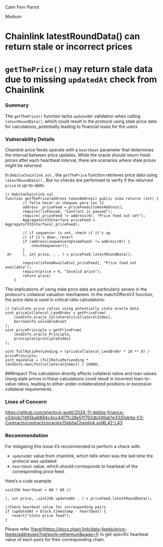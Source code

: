 Calm Fern Parrot

Medium

# Chainlink latestRoundData() can return stale or incorrect prices

# `getThePrice()` may return stale data due to missing `updatedAt` check from Chainlink

### Summary
The `getThePrice()` function lacks `updatedAt` validation when calling `latestRoundData()`, which could result in the protocol using stale price data for calculations, potentially leading to financial loses for the users

### Vulnerability Details
Chainlink price feeds operate with a `heartbeat` parameter that determines the interval between price updates. While the oracle should return fresh prices after each heartbeat interval, there are scenarios where stale prices might be returned.

In `DebitaChainlink.sol` , the `getThePrice` function retrieves price data using  `latestRoundData()` , But no checks are performed to verify if the returned `price` is up-to-date.

```solidity
// DebitaChainlink.sol
function getThePrice(address tokenAddress) public view returns (int) {
        // falta hacer un chequeo para las l2
        address _priceFeed = priceFeeds[tokenAddress];
        require(!isPaused, "Contract is paused");
        require(_priceFeed != address(0), "Price feed not set");
        AggregatorV3Interface priceFeed = AggregatorV3Interface(_priceFeed);

        // if sequencer is set, check if it's up
        // if it's down, revert
        if (address(sequencerUptimeFeed) != address(0)) {
            checkSequencer();
        }
 @>     (, int price, , , ) = priceFeed.latestRoundData();

        require(isFeedAvailable[_priceFeed], "Price feed not available");
        require(price > 0, "Invalid price");
        return price;
    }
```

The implications of using stale price data are particularly severe in the protocol's collateral valuation mechanism. In the matchOffersV3 function, the price data is used in critical ratio calculations:

```solidity
// Calculate price ratios using potentially stale oracle data
uint priceCollateral_LendOrder = getPriceFrom(
    lendInfo.oracle_Collaterals[collateralIndex],
    borrowInfo.valuableAsset
);
uint pricePrinciple = getPriceFrom(
    lendInfo.oracle_Principle,
    principles[principleIndex]
);

uint fullRatioPerLending = (priceCollateral_LendOrder * 10 ** 8) / pricePrinciple;
uint maxValue = (fullRatioPerLending * lendInfo.maxLTVs[collateralIndex]) / 10000;

```

###Impact
This calculation directly affects collateral ratios and loan values. Using stale prices in these calculations could result in incorrect loan-to-value ratios, leading to either under-collateralized positions or excessive collateral requirements.

### Lines of Concern
https://github.com/sherlock-audit/2024-11-debita-finance-v3/blob/1465ba6884c4cc44f7fc28e51f792db346ab1e33/Debita-V3-Contracts/contracts/oracles/DebitaChainlink.sol#L42-L43

### Recommendation
For mitigating this issue it’s recommended to perform a check with:

- `updatedAt` value from chainlink, which tells when was the last time the protocol was updated
- `heartbeat` value, which should corresponds to hearbeat of the corresponding price feed.

Here’s a code example:

```solidity
uint256 heartbeat = 60 * 60 // 

(, int price, ,uint256 updatedAt , ) = priceFeed.latestRoundData();

//Check hearbeat value for corresponding pairs
if (updatedAt < block.timestamp - heartbeat) {
   revert("stale price feed");
}
```

Please refer [[here](https://docs.chain.link/data-feeds/price-feeds/addresses?network=ethereum&page=1)](https://docs.chain.link/data-feeds/price-feeds/addresses?network=ethereum&page=1) to get specific hearbeat value of each pairs for their corresponding chain.